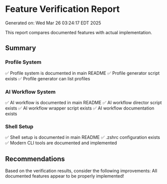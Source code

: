 # Feature Verification Report

Generated on: Wed Mar 26 03:24:17 EDT 2025

This report compares documented features with actual implementation.

## Summary

### Profile System
✅ Profile system is documented in main README
✅ Profile generator script exists
✅ Profile generator can list profiles
### AI Workflow System
✅ AI workflow is documented in main README
✅ AI workflow director script exists
✅ AI workflow wrapper script exists
✅ AI workflow documentation exists
### Shell Setup
✅ Shell setup is documented in main README
✅ .zshrc configuration exists
✅ Modern CLI tools are documented and implemented

## Recommendations

Based on the verification results, consider the following improvements:
All documented features appear to be properly implemented!

